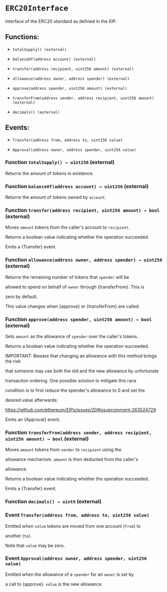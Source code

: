 # `ERC20Interface`

Interface of the ERC20 standard as defined in the EIP.

## Functions:

- `totalSupply() (external)`

- `balanceOf(address account) (external)`

- `transfer(address recipient, uint256 amount) (external)`

- `allowance(address owner, address spender) (external)`

- `approve(address spender, uint256 amount) (external)`

- `transferFrom(address sender, address recipient, uint256 amount) (external)`

- `decimals() (external)`

## Events:

- `Transfer(address from, address to, uint256 value)`

- `Approval(address owner, address spender, uint256 value)`

### Function `totalSupply() → uint256` (external)

Returns the amount of tokens in existence.

### Function `balanceOf(address account) → uint256` (external)

Returns the amount of tokens owned by `account`.

### Function `transfer(address recipient, uint256 amount) → bool` (external)

Moves `amount` tokens from the caller's account to `recipient`.

Returns a boolean value indicating whether the operation succeeded.

Emits a {Transfer} event.

### Function `allowance(address owner, address spender) → uint256` (external)

Returns the remaining number of tokens that `spender` will be

allowed to spend on behalf of `owner` through {transferFrom}. This is

zero by default.

This value changes when {approve} or {transferFrom} are called.

### Function `approve(address spender, uint256 amount) → bool` (external)

Sets `amount` as the allowance of `spender` over the caller's tokens.

Returns a boolean value indicating whether the operation succeeded.

IMPORTANT: Beware that changing an allowance with this method brings the risk

that someone may use both the old and the new allowance by unfortunate

transaction ordering. One possible solution to mitigate this race

condition is to first reduce the spender's allowance to 0 and set the

desired value afterwards:

https://github.com/ethereum/EIPs/issues/20#issuecomment-263524729

Emits an {Approval} event.

### Function `transferFrom(address sender, address recipient, uint256 amount) → bool` (external)

Moves `amount` tokens from `sender` to `recipient` using the

allowance mechanism. `amount` is then deducted from the caller's

allowance.

Returns a boolean value indicating whether the operation succeeded.

Emits a {Transfer} event.

### Function `decimals() → uint8` (external)

### Event `Transfer(address from, address to, uint256 value)`

Emitted when `value` tokens are moved from one account (`from`) to

another (`to`).

Note that `value` may be zero.

### Event `Approval(address owner, address spender, uint256 value)`

Emitted when the allowance of a `spender` for an `owner` is set by

a call to {approve}. `value` is the new allowance.
